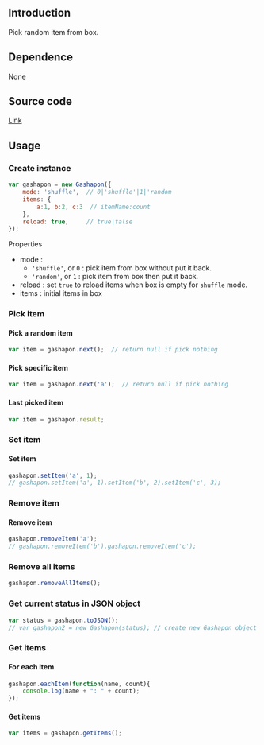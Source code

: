 ## Introduction

Pick random item from box.

## Dependence

None

## Source code

[Link](https://github.com/rexrainbow/phaser3-rex-plugins/blob/master/plugins/gashapon/Gashapon.js)

## Usage

### Create instance

```javascript
var gashapon = new Gashapon({
    mode: 'shuffle',  // 0|'shuffle'|1|'random
    items: {
        a:1, b:2, c:3  // itemName:count
    },
    reload: true,     // true|false
});
```

Properties

- mode : 
    - `'shuffle'`, or `0` : pick item from box without put it back.
    - `'random'`, or `1` : pick item from box then put it back.
- reload : set `true` to reload items when box is empty for `shuffle` mode.
- items : initial items in box

### Pick item

#### Pick a random item

```javascript
var item = gashapon.next();  // return null if pick nothing
```

#### Pick specific item

```javascript
var item = gashapon.next('a');  // return null if pick nothing
```

#### Last picked item

```javascript
var item = gashapon.result;
```

### Set item

#### Set item

```javascript
gashapon.setItem('a', 1);
// gashapon.setItem('a', 1).setItem('b', 2).setItem('c', 3);
```

### Remove item

#### Remove item

```javascript
gashapon.removeItem('a');
// gashapon.removeItem('b').gashapon.removeItem('c');
```

### Remove all items

```javascript
gashapon.removeAllItems();
```

### Get current status in JSON object

```javascript
var status = gashapon.toJSON();
// var gashapon2 = new Gashapon(status); // create new Gashapon object using previous status
```

### Get items

#### For each item

```javascript
gashapon.eachItem(function(name, count){
    console.log(name + ": " + count);
});
```

#### Get items

```javascript
var items = gashapon.getItems();
```
